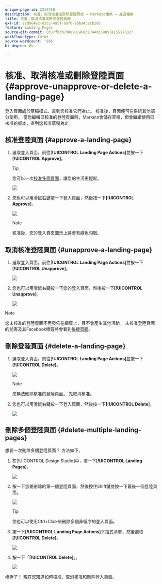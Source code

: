 ```yaml
---
unique-page-id: 2359710
description: 核准、取消核准或刪除登陸頁面 — Marketo檔案 — 產品檔案
title: 核准、取消核准或刪除登陸頁面
exl-id: ecd964e2-8363-495f-aaf0-e5ba452cb280
feature: Landing Pages
source-git-commit: 0d37fbdb7d08901458c1744dc68893e155176327
workflow-type: tm+mt
source-wordcount: '266'
ht-degree: 0%

---
```


# 核准、取消核准或刪除登陸頁面 {#approve-unapprove-or-delete-a-landing-page}

登入頁面處於草稿模式，直到您核准它們為止。 核准後，頁面便可在系統其他部分使用。 當您編輯已核准的登陸頁面時，Marketo會儲存草稿，但會繼續使用已核准的版本，直到您核准草稿為止。

## 核准登陸頁面 {#approve-a-landing-page}

1. 選取登入頁面，前往&#x200B;**[!UICONTROL Landing Page Actions]**&#x200B;並按一下&#x200B;**[!UICONTROL Approve]**。

   >[!TIP]
   >
   >您可以一次[核准多個頁面](/help/marketo/product-docs/demand-generation/landing-pages/landing-page-actions/approve-multiple-landing-pages-at-once.md)，讓您的生活更輕鬆。

   ![](assets/image2014-9-16-15-3a28-3a22.png)

1. 您也可以用滑鼠右鍵按一下登入頁面，然後按一下&#x200B;**[!UICONTROL Approve]**。

   ![](assets/image2014-9-16-15-3a30-3a4.png)

   >[!NOTE]
   >
   >核准後，您的登入頁面圖示上將會有綠色勾號。

## 取消核准登陸頁面 {#unapprove-a-landing-page}

1. 選取登入頁面，前往&#x200B;**[!UICONTROL Landing Page Actions]**&#x200B;並按一下&#x200B;**[!UICONTROL Unapprove]**。

   ![](assets/image2014-9-16-15-3a31-3a8.png)

1. 您也可以用滑鼠右鍵按一下您的登入頁面，然後按一下&#x200B;**[!UICONTROL Unapprove]**。

   ![](assets/image2014-9-16-15-3a31-3a34.png)

>[!NOTE]
>
>您未核准的登陸頁面不再發佈在網頁上，且不會產生其他活動。 未核准登陸頁面的訪客及其Facebook標籤將會看到[後援頁面](/help/marketo/product-docs/administration/settings/set-a-fallback-page.md)。

## 刪除登陸頁面 {#delete-a-landing-page}

1. 選取登入頁面，前往&#x200B;**[!UICONTROL Landing Page Actions]**&#x200B;並按一下&#x200B;**[!UICONTROL Delete]**。

   ![](assets/image2014-9-16-15-3a49-3a59.png)

   >[!NOTE]
   >
   >您無法刪除核准的登陸頁面。 先取消核准。

1. 您也可以用滑鼠右鍵按一下登入頁面，然後按一下&#x200B;**[!UICONTROL Delete]**。

   ![](assets/image2014-9-16-15-3a50-3a40.png)

## 刪除多個登陸頁面 {#delete-multiple-landing-pages}

想要一次刪除多個登陸頁面？ 方法如下。

1. 在[!UICONTROL Design Studio]中，按一下&#x200B;**[!UICONTROL Landing Pages]**。

   ![](assets/one.png)

1. 按一下您要刪除的第一個登陸頁面，然後按住Shift鍵並按一下最後一個登陸頁面。

   ![](assets/two.png)

   >[!TIP]
   >
   >您也可以使用Ctrl+Click來刪除多個非循序的登入頁面。

1. 按一下&#x200B;**[!UICONTROL Landing Page Actions]**&#x200B;下拉式清單，然後選取&#x200B;**[!UICONTROL Delete]**。

   ![](assets/three.png)

1. 按一下「**[!UICONTROL Delete]**」。

   ![](assets/four.png)

棒極了！ 現在您知道如何核准、取消核准和刪除登入頁面。
